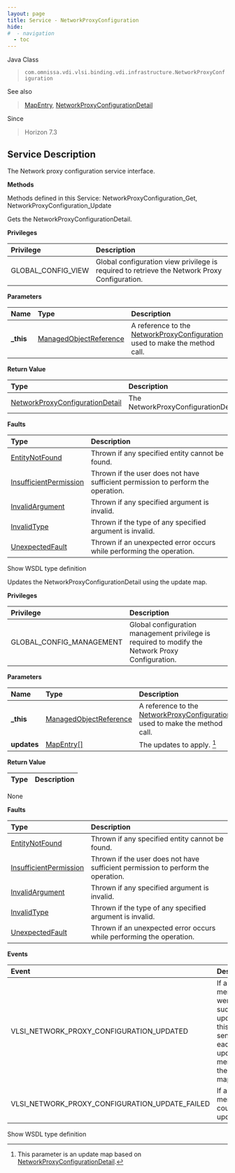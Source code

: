 ```yaml
---
layout: page
title: Service - NetworkProxyConfiguration
hide:
#  - navigation
  - toc
---
```








Java Class
> `com.omnissa.vdi.vlsi.binding.vdi.infrastructure.NetworkProxyConfiguration`

See also
> [MapEntry](vdi.util.MapEntry.md), [NetworkProxyConfigurationDetail](vdi.infrastructure.NetworkProxyConfiguration.NetworkProxyConfigurationDetail.md)

Since
> Horizon 7.3





## Service Description

The Network proxy configuration service interface.

**Methods**

Methods defined in this Service:
NetworkProxyConfiguration_Get, NetworkProxyConfiguration_Update




Gets the NetworkProxyConfigurationDetail.

**Privileges**

Privilege | Description
:---|:---
GLOBAL_CONFIG_VIEW|  Global configuration view privilege is required to retrieve the Network Proxy Configuration.



**Parameters**

 Name | Type | Description
:---|:---|:---
**_this**| [ManagedObjectReference](vmodl.ManagedObjectReference.md)|  A reference to the [NetworkProxyConfiguration](vdi.infrastructure.NetworkProxyConfiguration.md) used to make the method call.



**Return Value**

Type | Description
:---|:---
[NetworkProxyConfigurationDetail](vdi.infrastructure.NetworkProxyConfiguration.NetworkProxyConfigurationDetail.md)| The NetworkProxyConfigurationDetail.



**Faults**

Type | Description
:---|:---
[EntityNotFound](vdi.fault.EntityNotFound.md)| Thrown if any specified entity cannot be found.
[InsufficientPermission](vdi.fault.InsufficientPermission.md)| Thrown if the user does not have sufficient permission to perform the operation.
[InvalidArgument](vdi.fault.InvalidArgument.md)| Thrown if any specified argument is invalid.
[InvalidType](vdi.fault.InvalidType.md)| Thrown if the type of any specified argument is invalid.
[UnexpectedFault](vdi.fault.UnexpectedFault.md)| Thrown if an unexpected error occurs while performing the operation.

Show WSDL type definition







Updates the NetworkProxyConfigurationDetail using the update map.

**Privileges**

Privilege | Description
:---|:---
GLOBAL_CONFIG_MANAGEMENT|  Global configuration management privilege is required to modify the Network Proxy Configuration.



**Parameters**

 Name | Type | Description
:---|:---|:---
**_this**| [ManagedObjectReference](vmodl.ManagedObjectReference.md)|  A reference to the [NetworkProxyConfiguration](vdi.infrastructure.NetworkProxyConfiguration.md) used to make the method call.
**updates**| [MapEntry[]](vdi.util.MapEntry.md)|  The updates to apply. [^292]





**Return Value**

Type | Description
:---|:---
None



**Faults**

Type | Description
:---|:---
[EntityNotFound](vdi.fault.EntityNotFound.md)| Thrown if any specified entity cannot be found.
[InsufficientPermission](vdi.fault.InsufficientPermission.md)| Thrown if the user does not have sufficient permission to perform the operation.
[InvalidArgument](vdi.fault.InvalidArgument.md)| Thrown if any specified argument is invalid.
[InvalidType](vdi.fault.InvalidType.md)| Thrown if the type of any specified argument is invalid.
[UnexpectedFault](vdi.fault.UnexpectedFault.md)| Thrown if an unexpected error occurs while performing the operation.



**Events**

Event | Description
:---|:---
VLSI_NETWORK_PROXY_CONFIGURATION_UPDATED|  If all members were successfully updated, this will be sent for each updated member in the update map.
VLSI_NETWORK_PROXY_CONFIGURATION_UPDATE_FAILED|  If any member could not be updated.

Show WSDL type definition












 


[^292]: This parameter is an update map based on [NetworkProxyConfigurationDetail](vdi.infrastructure.NetworkProxyConfiguration.NetworkProxyConfigurationDetail.md "NetworkProxyConfigurationDetail").